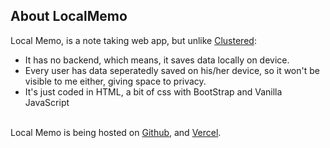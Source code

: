 ## About LocalMemo
Local Memo, is a note taking web app, but unlike <a href="https://github.com/nitin-is-me/clustered/">Clustered</a>:
<ul>
  <li>It has no backend, which means, it saves data locally on device.</li>
  <li>Every user has data seperatedly saved on his/her device, so it won't be visible to me either, giving space to privacy.</li>
  <li>It's just coded in HTML, a bit of css with BootStrap and Vanilla JavaScript</li>
</ul>
<br>
Local Memo is being hosted on <a href="https://nitin-is-me.github.io/LocalMemo">Github</a>, and <a href="https://localmemo-main.vercel.app">Vercel</a>.
